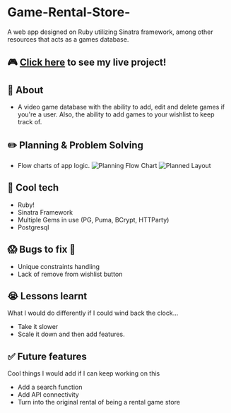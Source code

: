 # Game-Rental-Store-
A web app designed on Ruby utilizing Sinatra framework, among other resources that acts as a games database. 

## :video_game: [Click here](https://game-center.fly.dev/) to see my live project!

## :page_facing_up: About
- A video game database with the ability to add, edit and delete games if you're a user. Also, the ability to add games to your wishlist to keep track of. 

## :pencil2: Planning & Problem Solving
- Flow charts of app logic.
![Planning Flow Chart](https://i.imgur.com/syaosmD.png)
![Planned Layout](https://i.imgur.com/Le8YnFf.png)

## :rocket: Cool tech
- Ruby!
- Sinatra Framework
- Multiple Gems in use (PG, Puma, BCrypt, HTTParty)
- Postgresql

## :scream: Bugs to fix :poop:
- Unique constraints handling
- Lack of remove from wishlist button

## :sob: Lessons learnt
What I would do differently if I could wind back the clock...
- Take it slower
- Scale it down and then add features. 

## :white_check_mark: Future features
Cool things I would add if I can keep working on this
- Add a search function
- Add API connectivity
- Turn into the original rental of being a rental game store
